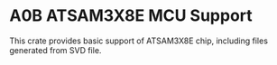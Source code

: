 # A0B ATSAM3X8E MCU Support

This crate provides basic support of ATSAM3X8E chip, including files generated from SVD file.
